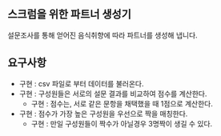## 스크럼을 위한 파트너 생성기

설문조사를 통해 얻어진 음식취향에 따라 파트너를 생성해 냅니다.

## 요구사항

- 구현 : csv 파일로 부터 데이터를 불러온다.
- 구현 : 구성원들은 서로의 설문 결과를 비교하여 점수를 계산한다.
    - 구현 : 점수는, 서로 같은 문항을 채택했을 때 1점으로 계산한다.
- 구현 : 점수가 가장 높은 구성원을 우선으로 짝을 매칭한다.
    - 구현 : 만일 구성원들이 짝수가 아닐경우 3명짝이 생길 수 있다.